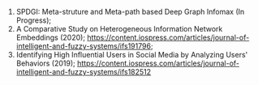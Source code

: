 1. SPDGI: Meta-struture and Meta-path based Deep Graph Infomax (In Progress);
2. A Comparative Study on Heterogeneous Information Network Embeddings (2020);
 https://content.iospress.com/articles/journal-of-intelligent-and-fuzzy-systems/ifs191796;
3. Identifying High Influential Users in Social Media by Analyzing Users' Behaviors (2019);
https://content.iospress.com/articles/journal-of-intelligent-and-fuzzy-systems/ifs182512

